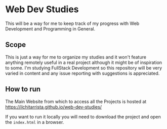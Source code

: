 # Web Dev Studies
This will be a way for me to keep track of my progress with Web Development and Programming in General.
## Scope
This is just a way for me to organize my studies and it won't feature anything remotely useful in a real project although it might be of inspiration to some. I'm studying FullStack Development so this repository will be very varied in content and any issue reporting with suggestions is appreciated.
## How to run
The Main Website from which to access all the Projects is hosted at https://ilchitarrista.github.io/web-dev-studies/

If you want to run it locally you will need to download the project and open the `index.html` in a browser.
